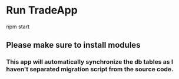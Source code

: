 # Run TradeApp
npm start

## Please make sure to install modules
### This app will automatically synchronize the db tables as I haven't separated migration script from the source code. 


